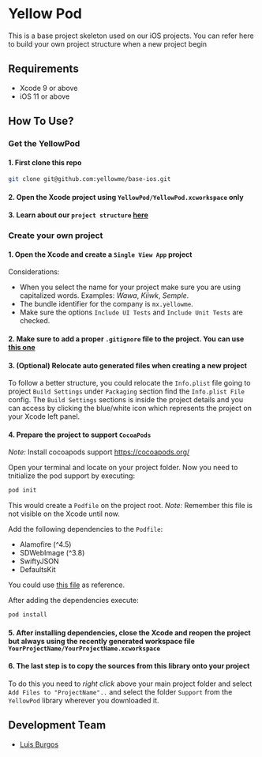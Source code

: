 # Yellow Pod

This is a base project skeleton used on our iOS projects. You can refer here to build your own project structure when a new project begin

## Requirements

* Xcode 9 or above
* iOS 11 or above

## How To Use?

### Get the YellowPod

#### 1. First clone this repo

``` bash
git clone git@github.com:yellowme/base-ios.git
```

#### 2. Open the Xcode project using `YellowPod/YellowPod.xcworkspace` only

#### 3. Learn about our `project structure` [here](./YellowPod/README.md)

### Create your own project

#### 1. Open the Xcode and create a `Single View App` project

Considerations:

* When you select the name for your project make sure you are using capitalized words. Examples: *Wawa*, *Kiiwk*, *Semple*.
* The bundle identifier for the company is `mx.yellowme`.
* Make sure the options `Include UI Tests` and `Include Unit Tests` are checked.

#### 2. Make sure to add a proper `.gitignore` file to the project. You can use [this one](./YellowPod/.gitignore)

#### 3. (Optional) Relocate auto generated files when creating a new project

To follow a better structure, you could relocate the `Info.plist` file going to project `Build Settings` under `Packaging` section find the `Info.plist File` config. The `Build Settings` sections is inside the project details and you can access by clicking the blue/white icon which represents the project on your Xcode left panel.

#### 4. Prepare the project to support `CocoaPods`

*Note:* Install cocoapods support https://cocoapods.org/

Open your terminal and locate on your project folder. Now you need to tnitialize the pod support by executing:

``` bash
pod init
```

This would create a `Podfile` on the project root. *Note:* Remember this file is not visible on the Xcode until now.

Add the following dependencies to the `Podfile`:

* Alamofire (^4.5)
* SDWebImage (^3.8)
* SwiftyJSON
* DefaultsKit

You could use [this file](./YellowPod/Podfile) as reference.

After adding the dependencies execute:

``` bash
pod install
```

#### 5. After installing dependencies, close the Xcode and **reopen the project** but always using the recently generated workspace file `YourProjectName/YourProjectName.xcworkspace`

#### 6. The last step is to copy the sources from this library onto your project

To do this you need to *right click* above your main project folder and select `Add Files to "ProjectName"..` and select the folder `Support` from the `YellowPod` library wherever you downloaded it.

## Development Team

* [Luis Burgos](https://github.com/LuisBurgos)